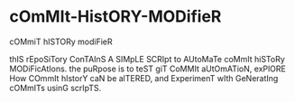 # cOmMIt-HistORY-MODifieR
cOMmiT hISTORy modiFieR

thIS rEpoSiTory ConTAInS A SIMpLE SCRIpt to AUtoMaTe coMmIt hiSToRy MODiFicAtIons. the puRpose is to teST giT CoMMIt aUtOmATioN, exPlORE How COmmIt hIstorY caN be alTERED, and ExperimenT wIth GeNeratIng cOMmITs usinG scrIpTS.
